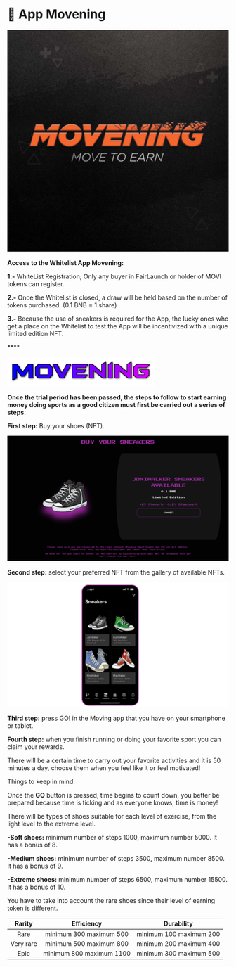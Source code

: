 # 📲 App Movening

![](<../.gitbook/assets/MOVE TO EARN.jpg>)

**Access to the Whitelist App Movening:**&#x20;

**1.-**  WhiteList Registration; Only any buyer in FairLaunch or holder of MOVI tokens can register.

**2.-** Once the Whitelist is closed, a draw will be held based on the number of tokens purchased. (0.1 BNB = 1 share)

**3.-** Because the use of sneakers is required for the App, the lucky ones who get a place on the Whitelist to test the App will be incentivized with a unique limited edition NFT.

&#x20;     ****     &#x20;

![](../.gitbook/assets/movening2.png)

**Once the trial period has been passed, the steps to follow to start earning money doing sports as a good citizen must first be carried out a series of steps.**

**First step:** Buy your shoes (NFT).

![](../.gitbook/assets/zapas.png)

**Second step:** select your preferred NFT from the gallery of available NFTs.

![](../.gitbook/assets/FOTO4.png)

**Third step:** press GO! in the Moving app that you have on your smartphone or tablet.

**Fourth step:** when you finish running or doing your favorite sport you can claim your rewards.

There will be a certain time to carry out your favorite activities and it is 50 minutes a day, choose them when you feel like it or feel motivated!

Things to keep in mind:

Once the **GO** button is pressed, time begins to count down, you better be prepared because time is ticking and as everyone knows, time is money!

There will be types of shoes suitable for each level of exercise, from the light level to the extreme level.

**-Soft shoes:** minimum number of steps 1000, maximum number 5000. It has a bonus of 8.

**-Medium shoes:** minimum number of steps 3500, maximum number 8500. It has a bonus of 9.

**-Extreme shoes:** minimum number of steps 6500, maximum number 15500. It has a bonus of 10.

You have to take into account the rare shoes since their level of earning token is different.

|   Rarity  |        Efficiency        |        Durability       |
| :-------: | :----------------------: | :---------------------: |
|    Rare   |  minimum 300 maximum 500 | minimum 100 maximum 200 |
| Very rare |  minimum 500 maximum 800 | minimum 200 maximum 400 |
|    Epic   | minimum 800 maximum 1100 | minimum 300 maximum 500 |

